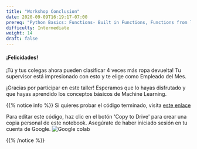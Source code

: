 ```yaml
---
title: "Workshop Conclusion"
date: 2020-09-09T16:19:17-07:00
prereq: "Python Basics: Functions- Built in Functions, Functions from libraries; Data Types- Strings, Numbers, Reading from Console; Data Structures- Lists, Tuples, Sets; Loops- For Loops"
difficulty: Intermediate
weight: 14
draft: false
---
```



#### ¡Felicidades! 

¡Tú y tus colegas ahora pueden clasificar 4 veces más ropa devuelta! Tu supervisor está impresionado con esto y te elige como Empleado del Mes.

¡Gracias por participar en este taller! Esperamos que lo hayas disfrutado y que hayas aprendido los conceptos básicos de Machine Learning.

{{% notice info %}}
Si quieres probar el código terminado, visita
 <a href="https://colab.research.google.com/drive/1NtI1_iiNvq1J9rQsEaKEbiFsotkL_C0T?usp=sharing" target="_blank">este enlace</a> 

Para editar este código, haz clic en el botón 'Copy to Drive' para crear una copia personal de este notebook. Asegúrate de haber iniciado sesión en tu cuenta de Google.
![](../media/colab_copy.png "Google colab")

{{% /notice %}}
